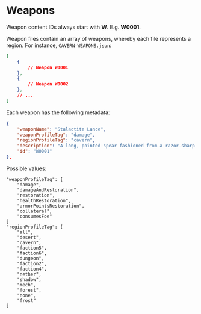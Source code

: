# Weapons

Weapon content IDs always start with **W**. E.g. **W0001**.

Weapon files contain an array of weapons, whereby each file represents a region. For instance, `CAVERN-WEAPONS.json`:

```json
[
    {
        // Weapon W0001
    },
    {
        // Weapon W0002
    },
    // ...
]
```

Each weapon has the following metadata:

```json
{
    "weaponName": "Stalactite Lance",
    "weaponProfileTag": "damage",
    "regionProfileTag": "cavern",
    "description": "A long, pointed spear fashioned from a razor-sharp stalactite.",
    "id": "W0001"
},
```

Possible values:

```
"weaponProfileTag": [
    "damage", 
    "damageAndRestoration", 
    "restoration", 
    "healthRestoration", 
    "armorPointsRestoration", 
    "collateral",
    "consumesFoe"
]
"regionProfileTag": [
	"all", 
	"desert", 
	"cavern",
    "faction5", 
    "faction6", 
    "dungeon",
    "faction2", 
    "faction4", 
    "nether",
    "shadow", 
    "mech", 
    "forest",
    "none", 
    "frost"
]
```
